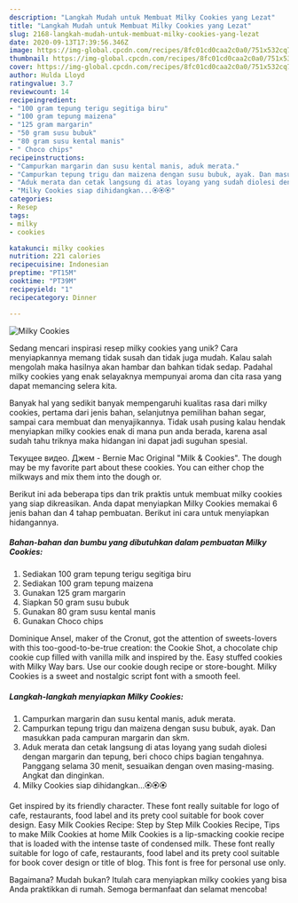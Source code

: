 ```yaml
---
description: "Langkah Mudah untuk Membuat Milky Cookies yang Lezat"
title: "Langkah Mudah untuk Membuat Milky Cookies yang Lezat"
slug: 2168-langkah-mudah-untuk-membuat-milky-cookies-yang-lezat
date: 2020-09-13T17:39:56.346Z
image: https://img-global.cpcdn.com/recipes/8fc01cd0caa2c0a0/751x532cq70/milky-cookies-foto-resep-utama.jpg
thumbnail: https://img-global.cpcdn.com/recipes/8fc01cd0caa2c0a0/751x532cq70/milky-cookies-foto-resep-utama.jpg
cover: https://img-global.cpcdn.com/recipes/8fc01cd0caa2c0a0/751x532cq70/milky-cookies-foto-resep-utama.jpg
author: Hulda Lloyd
ratingvalue: 3.7
reviewcount: 14
recipeingredient:
- "100 gram tepung terigu segitiga biru"
- "100 gram tepung maizena"
- "125 gram margarin"
- "50 gram susu bubuk"
- "80 gram susu kental manis"
- " Choco chips"
recipeinstructions:
- "Campurkan margarin dan susu kental manis, aduk merata."
- "Campurkan tepung trigu dan maizena dengan susu bubuk, ayak. Dan masukkan pada campuran margarin dan skm."
- "Aduk merata dan cetak langsung di atas loyang yang sudah diolesi dengan margarin dan tepung, beri choco chips bagian tengahnya. Panggang selama 30 menit, sesuaikan dengan oven masing-masing. Angkat dan dinginkan."
- "Milky Cookies siap dihidangkan...🏵️🏵️🏵️"
categories:
- Resep
tags:
- milky
- cookies

katakunci: milky cookies 
nutrition: 221 calories
recipecuisine: Indonesian
preptime: "PT15M"
cooktime: "PT39M"
recipeyield: "1"
recipecategory: Dinner

---
```



![Milky Cookies](https://img-global.cpcdn.com/recipes/8fc01cd0caa2c0a0/751x532cq70/milky-cookies-foto-resep-utama.jpg)

Sedang mencari inspirasi resep milky cookies yang unik? Cara menyiapkannya memang tidak susah dan tidak juga mudah. Kalau salah mengolah maka hasilnya akan hambar dan bahkan tidak sedap. Padahal milky cookies yang enak selayaknya mempunyai aroma dan cita rasa yang dapat memancing selera kita.

Banyak hal yang sedikit banyak mempengaruhi kualitas rasa dari milky cookies, pertama dari jenis bahan, selanjutnya pemilihan bahan segar, sampai cara membuat dan menyajikannya. Tidak usah pusing kalau hendak menyiapkan milky cookies enak di mana pun anda berada, karena asal sudah tahu triknya maka hidangan ini dapat jadi suguhan spesial.

Текущее видео. Джем - Bernie Mac Original &#34;Milk &amp; Cookies&#34;. The dough may be my favorite part about these cookies. You can either chop the milkways and mix them into the dough or.


Berikut ini ada beberapa tips dan trik praktis untuk membuat milky cookies yang siap dikreasikan. Anda dapat menyiapkan Milky Cookies memakai 6 jenis bahan dan 4 tahap pembuatan. Berikut ini cara untuk menyiapkan hidangannya.

<!--inarticleads1-->

##### Bahan-bahan dan bumbu yang dibutuhkan dalam pembuatan Milky Cookies:

1. Sediakan 100 gram tepung terigu segitiga biru
1. Sediakan 100 gram tepung maizena
1. Gunakan 125 gram margarin
1. Siapkan 50 gram susu bubuk
1. Gunakan 80 gram susu kental manis
1. Gunakan  Choco chips


Dominique Ansel, maker of the Cronut, got the attention of sweets-lovers with this too-good-to-be-true creation: the Cookie Shot, a chocolate chip cookie cup filled with vanilla milk and inspired by the. Easy stuffed cookies with Milky Way bars. Use our cookie dough recipe or store-bought. Milky Cookies is a sweet and nostalgic script font with a smooth feel. 

<!--inarticleads2-->

##### Langkah-langkah menyiapkan Milky Cookies:

1. Campurkan margarin dan susu kental manis, aduk merata.
1. Campurkan tepung trigu dan maizena dengan susu bubuk, ayak. Dan masukkan pada campuran margarin dan skm.
1. Aduk merata dan cetak langsung di atas loyang yang sudah diolesi dengan margarin dan tepung, beri choco chips bagian tengahnya. Panggang selama 30 menit, sesuaikan dengan oven masing-masing. Angkat dan dinginkan.
1. Milky Cookies siap dihidangkan...🏵️🏵️🏵️


Get inspired by its friendly character. These font really suitable for logo of cafe, restaurants, food label and its prety cool suitable for book cover design. Easy Milk Cookies Recipe: Step by Step Milk Cookies Recipe, Tips to make Milk Cookies at home Milk Cookies is a lip-smacking cookie recipe that is loaded with the intense taste of condensed milk. These font really suitable for logo of cafe, restaurants, food label and its prety cool suitable for book cover design or title of blog. This font is free for personal use only. 

Bagaimana? Mudah bukan? Itulah cara menyiapkan milky cookies yang bisa Anda praktikkan di rumah. Semoga bermanfaat dan selamat mencoba!
